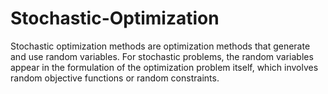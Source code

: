 # Stochastic-Optimization
Stochastic optimization methods are optimization methods that generate and use random variables. For stochastic problems, the random variables appear in the formulation of the optimization problem itself, which involves random objective functions or random constraints.
